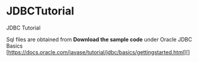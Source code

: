 # JDBCTutorial
JDBC Tutorial

Sql files are obtained from **Download the sample code** under Oracle JDBC Basics 
[https://docs.oracle.com/javase/tutorial/jdbc/basics/gettingstarted.html][]
